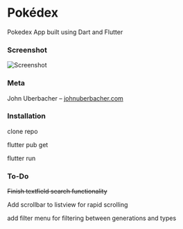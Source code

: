 # Pokédex
Pokedex App built using Dart and Flutter

### Screenshot

![Screenshot](https://i.imgur.com/5y8NQ7j.png)

### Meta

John Uberbacher – [johnuberbacher.com](https://johnuberbacher.com)

### Installation

clone repo

flutter pub get

flutter run

### To-Do
~~Finish textfield search functionality~~

Add scrollbar to listview for rapid scrolling

add filter menu for filtering between generations and types
